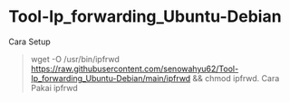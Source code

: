 # Tool-Ip_forwarding_Ubuntu-Debian
Cara Setup
>wget -O /usr/bin/ipfrwd https://raw.githubusercontent.com/senowahyu62/Tool-Ip_forwarding_Ubuntu-Debian/main/ipfrwd && chmod ipfrwd.
Cara Pakai
>ipfrwd
